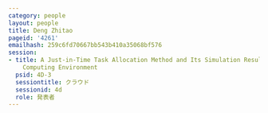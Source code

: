 ```yaml
---
category: people
layout: people
title: Deng Zhitao
pageid: '4261'
emailhash: 259c6fd70667bb543b410a35068bf576
session:
- title: A Just-in-Time Task Allocation Method and Its Simulation Result in Wearable-Mobile
    Computing Environment
  psid: 4D-3
  sessiontitle: クラウド
  sessionid: 4d
  role: 発表者
---
```

